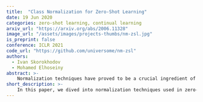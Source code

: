 ```yaml
---
title:  "Class Normalization for Zero-Shot Learning"
date: 19 Jun 2020
categories: zero-shot learning, continual learning
arxiv_url: "https://arxiv.org/abs/2006.11328"
image_url: "/assets/images/projects-thumbs/nm-zsl.jpg"
is_preprint: false
conference: ICLR 2021
code_url: "https://github.com/universome/nm-zsl"
authors:
  - Ivan Skorokhodov
  - Mohamed Elhoseiny
abstract: >-
    Normalization techniques have proved to be a crucial ingredient of successful training in a traditional supervised learning regime. However, in zero-shot learning (ZSL) world, these ideas have recieved only marginal attention. In this work, we study normalization in ZSL scenario from both theoretical and practical perspectives. First, we give a theoretical explanation to two popular tricks used in zero-shot learning: normalize+scale and attributes normalization and show that they help training by preserving variance during a forward pass. Next, we demonstrate that they are insufficient to normalize a deep ZSL model and propose class normalization: a normalization scheme, which alleviates this issue both provably and in practice. Third, we show that ZSL models typically have more irregular loss surface compared to traditional classifiers and that the proposed method partially remedies this problem. Then, we test our approach on 4 standard ZSL datasets and outperform sophisticated modern SotA with a simple MLP optimized without any bells and whistles and having ~50 times faster training speed. Finally, we generalize ZSL to a broader problem — continual ZSL, and introduce some principled metrics and rigorous baselines for this new setup. The code will be made available.
short_description: >-
    In this paper, we dived into normalization techniques used in zero-shot learning (ZSL). We showed how <i>scaled cosine similarity</i> and <i>attributes normalization</i> influences signal's variance inside a model. We showed that for deeper models, there is a need for other normalization procedures and developed <i>class normalization</i> which is similar to batch normalization, but applied across class dimension. Using class normalization, we built an MLP model that achieves state-of-the-art performance and trains x50-200 times faster compared to the current SotA. We also formulated a novel <i>continual zero-shot learning</i> problem and tested our approach in that setup.
---
```

